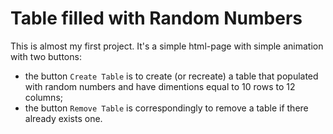 # Table filled with Random Numbers

This is almost my first project. It's a simple html-page with simple animation with two buttons:
- the button `Create Table` is to create (or recreate) a table that populated with random numbers and have dimentions equal to 10 rows to 12 columns;
- the button `Remove Table` is correspondingly to remove a table if there already exists one.
